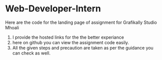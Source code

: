 # Web-Developer-Intern
Here are the code for the landing page of assignment for Grafikally Studio Mhoali  

1) I provide the hosted links for the the better experiance
2) here on github you can view the assignment code easily.
3) All the given steps and precaution are taken as per the guidance you can check as well.
